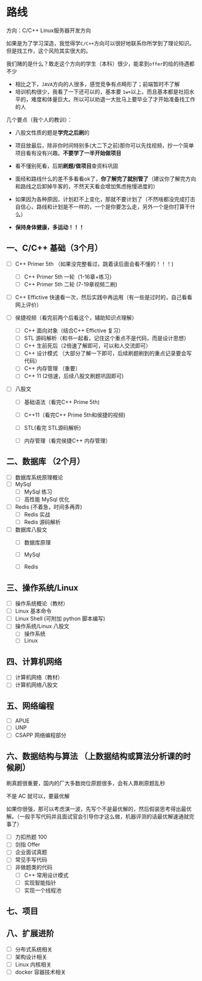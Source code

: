 # 路线

方向：C/C++ Linux服务器开发方向

如果是为了学习深造，我觉得学`C/C++`方向可以很好地联系你所学到了理论知识。但是找工作，这个风险其实很大的。

我们赌的是什么？敢走这个方向的学生（本科）很少，能拿到`offer`的给的待遇都不少

* 相比之下，`JAVA`方向的人很多，感觉竞争有点畸形了；前端暂时不了解
* 培训机构很少，我看了一下还可以的，基本要 `1w+`以上，而且基本都是社招水平的，难度和体量巨大。所以可以劝退一大批马上要毕业了才开始准备找工作的人



几个要点（我个人的教训）：

* 八股文性质的题是**学完之后刷**的

* 项目放最后，除非你时间特别多(大二下之前)那你可以先找视频，抄一个简单项目看有没有兴趣。**不要学了一半开始做项目**

* 看不懂别死看，后期**刷题/做项目**查资料巩固

* 面经和路线什么的差不多看看ok了，**你了解完了就别管了**（建议你了解完方向和路线之后卸掉牛客的，不然天天看会增加焦虑拖慢进度的）

* 如果因为各种原因，计划赶不上变化，那就不要计划了（不然啥都没完成打击自信心，路线和计划是不一样的，一个是你要怎么走，另外一个是你打算干什么）

* **保持身体健康，多运动！！！**

	

## 一、C/C++ 基础（3个月）

- [ ] C++ Primer 5th （如果没完整看过，跳着读后面会看不懂的！！！)

	- [ ] C++ Primer 5th 一轮（1-16章+练习）
	- [ ] C++ Primer 5th 二轮  (7-19章视频二刷)

- [ ] C++ Effictive 快速看一次，然后实践中再运用（有一些是过时的，自己看看网上评价）

- [ ] 侯捷视频（看完前两个后看这个，辅助知识点理解）

  - [ ] C++ 面向对象（结合C++ Effictive 复习）
  - [ ] STL 源码解析（和书一起看，记住这个重点不是代码，而是设计思想）
  - [ ] C++ 生前死后（2倍速了解即可，可以和人交流即可）
  - [ ] C++ 设计模式 （大部分了解一下即可，后续刷题刷到的重点记录要会写代码）
  - [ ] C++ 内存管理 （重要）
  - [ ] C++ 11 (2倍速，后续八股文刷题巩固即可)

- [ ] 八股文

  - [ ] 基础语法（看完C++ Prime 5th)

  - [ ] C++11（看完C++ Prime 5th和侯捷的视频)

  - [ ] STL(看完 STL源码解析)

  - [ ] 内存管理（看完侯捷C++ 内存管理）

  	

## 二、数据库 （2个月）

- [ ] 数据库系统原理概论
- [ ] MySql
	- [ ] MySql 练习
	- [ ] 高性能 MySql 优化
- [ ] Redis (不着急，时间多再弄)
	- [ ] Redis 实战
	- [ ] Redis 源码解析
- [ ] 数据库八股文
	- [ ] 数据库原理
	- [ ] MySql
	- [ ] Redis



## 三、操作系统/Linux

- [ ] 操作系统概论（教材）
- [ ] Linux 基本命令
- [ ] Linux Shell (可附加 python 脚本编写)
- [ ] 操作系统/Linux 八股文
	- [ ] 操作系统
	- [ ] Linux

## 四、计算机网络

- [ ] 计算机网络（教材）
- [ ] 计算机网络八股文

## 五、网络编程

- [ ] APUE
- [ ] UNP
- [ ] CSAPP 网络编程部分

## 六、数据结构与算法 （上数据结构或算法分析课的时候刷）

刷真题很重要，国内的厂大多数岗位原题很多，会有人靠刷原题乱秒

不是 AC 就可以，要最优解

如果你很强，那可以考虑演一波，先写个不是最优解的，然后假装思考得出最优解。（一般手写代码并且面试官会引导你才这么做，机器评测的话最优解速通就完事了）

- [ ] 力扣热题 100
- [ ] 剑指 Offer
- [ ] 企业面试真题
- [ ] 常见手写代码
- [ ] 非做题类的代码
	- [ ] C++ 常用设计模式
	- [ ] 实现智能指针
	- [ ] 实现一个线程池

## 七、项目

  

## 八、扩展进阶

- [ ] 分布式系统相关
- [ ] 架构设计相关
- [ ] Linux 内核相关
- [ ] docker 容器技术相关